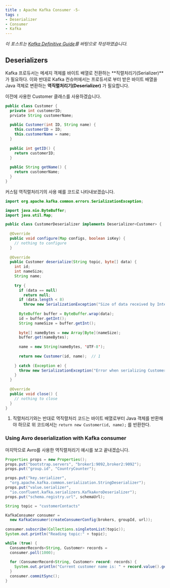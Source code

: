 ```yaml
---
title : Apache Kafka Consumer -5-
tags :
- Deserializer
- Consumer
- Kafka
---
```


*이 포스트는 [Kafka Definitive Guide](https://github.com/Avkash/mldl/blob/master/pages/docs/books/confluent-kafka-definitive-guide-complete.pdf)를 바탕으로 작성하였습니다.*

## Deserializers

Kafka 프로듀서는 메세지 객체를 바이트 배열로 전환하는 **직렬처리기(Serializer)**가 필요하다. 이와 반대로 Kafka 컨슈머에서는 프로듀서로 부터 받은 바이트 배열을 Java 객체로 변환하는 **역직렬처리기(Deserializer)** 가 필요합니다.

이전에 사용한  Customer 클래스를 사용하겠습니다.

```java
public class Customer {
  private int customerID;
  prviate String customerName;
  
  public Customer(int ID, String name) {
    this.customerID = ID;
    this.customerName = name;
  }
  
  public int getID() {
    return customerID;
  }
  
  public String getName() {
    return customerName;
  }
}
```

커스텀 역직렬처리기의 사용 예를 코드로 나타내보겠습니다.

```java
import org.apache.kafka.common.errors.SerializationException;

import java.nio.ByteBuffer;
import java.util.Map;

public class CustomerDeserializer implements Deserializer<Customer> {
  
  @Override
  public void configure(Map configs, boolean isKey) {
    // nothing to configure
  }
 
  @Override
  public Customer deserialize(String topic, byte[] data) {
    int id;
    int nameSize;
    String name;
    
    try {
      if (data == null)
        return null;
      if (data.length < 8)
        throw new SerializationException("Size of data received by IntegerDeserializer is shorter than expected");
        
      ByteBuffer buffer = ByteBuffer.wrap(data);
      id = buffer.getInt();
      String nameSize = buffer.getInt();
      
      byte[] nameBytes = new Array[Byte](nameSize);
      buffer.get(nameBytes);
      
      name = new String(nameBytes, 'UTF-8');
      
      return new Customer(id, name);  // 1
      
    } catch (Exception e) {
      throw new SerializationException("Error when serializing Customer to byte[] " + e);
    }
  }
    
  @Override
  public void close() {
    // nothing to close
  }
}
```

1. 직렬처리기와는 반대로 역직렬처리 코드는 바이트 배열로부터 Java 객체를 반환해야 하므로 위 코드에서는 `return new Customer(id, name);` 를 반환한다.

### Using Avro deserialization with Kafka consumer

마지막으로 Avro를 사용한 역직렬처리기 예시를 보고 끝내겠습니다.

```java
Properties props = new Properties();
props.put("bootstrap.servers", "broker1:9092,broker2:9092");
props.put("group.id", "CountryCounter");

props.put("key.serializer",
  "org.apache.kafka.common.serialization.StringDeserializer");
props.put("value.serializer",
  "io.confluent.kafka.serializers.KafkaAvroDeserializer");
props.put("schema.registry.url", schemaUrl);

String topic = "customerContacts"

KafkaConsumer consumer = 
  new KafkaConsumer(createConsumerConfig(brokers, groupId, url));
  
consumer.subscribe(Collections.singletonList(topic));
System.out.println("Reading topic:" + topic);

while (true) {
  ConsumerRecords<String, Customer> records =
  consumer.poll(1000);
  
  for (ConsumerRecord<String, Customer> record: records) {
    System.out.println("Current customer name is: " + record.value().getName());
  }
  consumer.commitSync();
}
```
